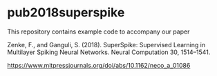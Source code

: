 # pub2018superspike
This repository contains example code to accompany our paper 

Zenke, F., and Ganguli, S. (2018). SuperSpike: Supervised Learning in Multilayer Spiking Neural Networks. Neural Computation 30, 1514–1541.

https://www.mitpressjournals.org/doi/abs/10.1162/neco_a_01086

